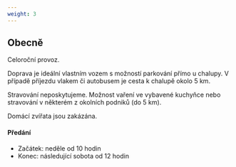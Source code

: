 ```yaml
---
weight: 3
---
```


## Obecně
Celoroční provoz.

Doprava je ideální vlastním vozem s možností parkování přímo u chalupy. V případě příjezdu vlakem či autobusem je cesta k chalupě okolo 5 km.

Stravování neposkytujeme. Možnost vaření ve vybavené kuchyňce nebo stravování v některém z okolních podniků (do 5 km).

Domácí zvířata jsou zakázána.

#### Předání
 * Začátek: neděle od 10 hodin
 * Konec: následující sobota od 12 hodin
